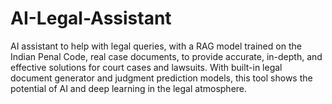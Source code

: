 # AI-Legal-Assistant
AI assistant to help with legal queries, with a RAG model trained on the Indian Penal Code, real case documents, to provide accurate, in-depth, and effective solutions for court cases and lawsuits. With built-in legal document generator and judgment prediction models, this tool shows the potential of AI and deep learning in the legal atmosphere.
